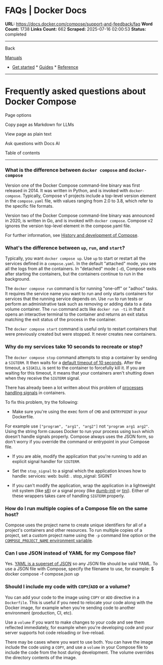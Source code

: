 # FAQs | Docker Docs

**URL:** https://docs.docker.com/compose/support-and-feedback/faq
**Word Count:** 1738
**Links Count:** 662
**Scraped:** 2025-07-16 02:00:53
**Status:** completed

---

Back

[Manuals](https://docs.docker.com/manuals/)

  * [Get started](https://docs.docker.com/get-started/)   * [Guides](https://docs.docker.com/guides/)   * [Reference](https://docs.docker.com/reference/)

* * *

# Frequently asked questions about Docker Compose

Page options

Copy page as Markdown for LLMs

View page as plain text

Ask questions with Docs AI

Table of contents

* * *

### What is the difference between `docker compose` and `docker-compose`

Version one of the Docker Compose command-line binary was first released in 2014. It was written in Python, and is invoked with `docker-compose`. Typically, Compose v1 projects include a top-level version element in the `compose.yaml` file, with values ranging from 2.0 to 3.8, which refer to the specific file formats.

Version two of the Docker Compose command-line binary was announced in 2020, is written in Go, and is invoked with `docker compose`. Compose v2 ignores the version top-level element in the compose.yaml file.

For further information, see [History and development of Compose](https://docs.docker.com/compose/intro/history/).

### What's the difference between `up`, `run`, and `start`?

Typically, you want `docker compose up`. Use `up` to start or restart all the services defined in a `compose.yaml`. In the default "attached" mode, you see all the logs from all the containers. In "detached" mode \(`-d`\), Compose exits after starting the containers, but the containers continue to run in the background.

The `docker compose run` command is for running "one-off" or "adhoc" tasks. It requires the service name you want to run and only starts containers for services that the running service depends on. Use `run` to run tests or perform an administrative task such as removing or adding data to a data volume container. The `run` command acts like `docker run -ti` in that it opens an interactive terminal to the container and returns an exit status matching the exit status of the process in the container.

The `docker compose start` command is useful only to restart containers that were previously created but were stopped. It never creates new containers.

### Why do my services take 10 seconds to recreate or stop?

The `docker compose stop` command attempts to stop a container by sending a `SIGTERM`. It then waits for a [default timeout of 10 seconds](https://docs.docker.com/reference/cli/docker/compose/stop/). After the timeout, a `SIGKILL` is sent to the container to forcefully kill it. If you are waiting for this timeout, it means that your containers aren't shutting down when they receive the `SIGTERM` signal.

There has already been a lot written about this problem of [processes handling signals](https://medium.com/@gchudnov/trapping-signals-in-docker-containers-7a57fdda7d86) in containers.

To fix this problem, try the following:

  * Make sure you're using the exec form of `CMD` and `ENTRYPOINT` in your Dockerfile.

For example use `["program", "arg1", "arg2"]` not `"program arg1 arg2"`. Using the string form causes Docker to run your process using `bash` which doesn't handle signals properly. Compose always uses the JSON form, so don't worry if you override the command or entrypoint in your Compose file.

  * If you are able, modify the application that you're running to add an explicit signal handler for `SIGTERM`.

  * Set the `stop_signal` to a signal which the application knows how to handle:                  services:           web:             build: .             stop_signal: SIGINT

  * If you can't modify the application, wrap the application in a lightweight init system \(like [s6](https://skarnet.org/software/s6/)\) or a signal proxy \(like [dumb-init](https://github.com/Yelp/dumb-init) or [tini](https://github.com/krallin/tini)\). Either of these wrappers takes care of handling `SIGTERM` properly.

### How do I run multiple copies of a Compose file on the same host?

Compose uses the project name to create unique identifiers for all of a project's containers and other resources. To run multiple copies of a project, set a custom project name using the `-p` command line option or the [`COMPOSE_PROJECT_NAME` environment variable](https://docs.docker.com/compose/how-tos/environment-variables/envvars/#compose_project_name).

### Can I use JSON instead of YAML for my Compose file?

Yes. [YAML is a superset of JSON](https://stackoverflow.com/a/1729545/444646) so any JSON file should be valid YAML. To use a JSON file with Compose, specify the filename to use, for example:               $ docker compose -f compose.json up     

### Should I include my code with `COPY`/`ADD` or a volume?

You can add your code to the image using `COPY` or `ADD` directive in a `Dockerfile`. This is useful if you need to relocate your code along with the Docker image, for example when you're sending code to another environment \(production, CI, etc\).

Use a `volume` if you want to make changes to your code and see them reflected immediately, for example when you're developing code and your server supports hot code reloading or live-reload.

There may be cases where you want to use both. You can have the image include the code using a `COPY`, and use a `volume` in your Compose file to include the code from the host during development. The volume overrides the directory contents of the image.